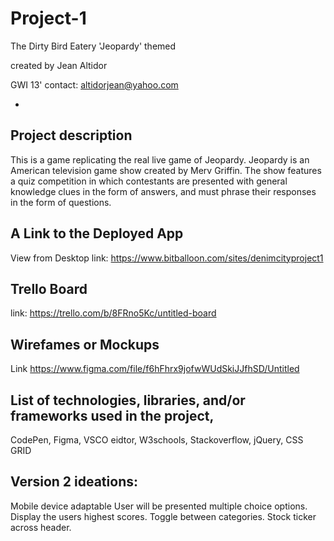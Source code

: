 # Project-1
The Dirty Bird Eatery 
'Jeopardy' themed

created by Jean Altidor

GWI 13'
contact: altidorjean@yahoo.com

-


Project description
-
This is a game replicating the real live game of Jeopardy. Jeopardy is an American television game show created by Merv Griffin. The show features a quiz competition in which contestants are presented with general knowledge clues in the form of answers, and must phrase their responses in the form of questions. 

A Link to the Deployed App
-
View from Desktop
link: https://www.bitballoon.com/sites/denimcityproject1


Trello Board
-
link: https://trello.com/b/8FRno5Kc/untitled-board

Wirefames or Mockups 
-
Link https://www.figma.com/file/f6hFhrx9jofwWUdSkiJJfhSD/Untitled

List of technologies, libraries, and/or frameworks used in the project,
-
CodePen, Figma, VSCO eidtor, W3schools, Stackoverflow, jQuery, CSS GRID

Version 2 ideations:
-
Mobile device adaptable
User will be presented multiple choice options.
Display the users highest scores. Toggle between categories. Stock ticker across header.


